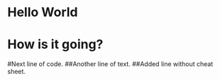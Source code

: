 # Hello World
# How is it going?
#Next line of code.
##Another line of text.
##Added line without cheat sheet.
